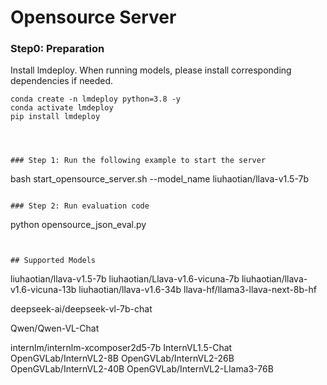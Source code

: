 # Opensource Server
### Step0: Preparation

Install lmdeploy.
When running models, please install corresponding dependencies if needed.

```
conda create -n lmdeploy python=3.8 -y
conda activate lmdeploy
pip install lmdeploy
```

```



### Step 1: Run the following example to start the server

```
bash start_opensource_server.sh --model_name liuhaotian/llava-v1.5-7b
```

### Step 2: Run evaluation code 

```
python opensource_json_eval.py
```


## Supported Models

```
liuhaotian/llava-v1.5-7b 
liuhaotian/Llava-v1.6-vicuna-7b 
liuhaotian/llava-v1.6-vicuna-13b 
liuhaotian/llava-v1.6-34b 
llava-hf/llama3-llava-next-8b-hf 

deepseek-ai/deepseek-vl-7b-chat 

Qwen/Qwen-VL-Chat 

internlm/internlm-xcomposer2d5-7b 
InternVL1.5-Chat 
OpenGVLab/InternVL2-8B 
OpenGVLab/InternVL2-26B 
OpenGVLab/InternVL2-40B 
OpenGVLab/InternVL2-Llama3-76B 
```